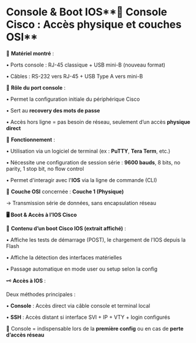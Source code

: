 # Console & Boot IOS**🧠 Console Cisco : Accès physique et couches OSI**

📸 **Matériel montré** :

• Ports console : RJ-45 classique + USB mini-B (nouveau format)

• Câbles : RS-232 vers RJ-45 + USB Type A vers mini-B



🔧 **Rôle du port console** :

• Permet la configuration initiale du périphérique Cisco

• Sert au **recovery des mots de passe**

• Accès hors ligne = pas besoin de réseau, seulement d’un accès **physique direct**



🧪 **Fonctionnement** :

• Utilisation via un logiciel de terminal (ex : **PuTTY**, **Tera Term**, etc.)

• Nécessite une configuration de session série : **9600 bauds**, 8 bits, no parity, 1 stop bit, no flow control

• Permet d'interagir avec l'**IOS** via la ligne de commande (CLI)



📶 **Couche OSI** concernée : **Couche 1 (Physique)**

→ Transmission série de données, sans encapsulation réseau



**🖥️ Boot & Accès à l’IOS Cisco**

🧾 **Contenu d’un boot Cisco IOS (extrait affiché)** :

• Affiche les tests de démarrage (POST), le chargement de l’IOS depuis la Flash

• Affiche la détection des interfaces matérielles

• Passage automatique en mode user ou setup selon la config



🗝️ **Accès à IOS** :

Deux méthodes principales :

• **Console** : Accès direct via câble console et terminal local

• **SSH** : Accès distant si interface SVI + IP + VTY + login configurés



🔐 Console = indispensable lors de la **première config** ou en cas de **perte d’accès réseau**
